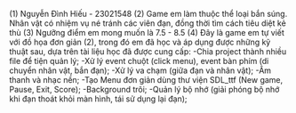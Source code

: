 (1) Nguyễn Đình Hiếu - 23021548
(2) Game em làm thuộc thể loại bắn súng. Nhân vật có nhiệm vụ né tránh các viên đạn, đồng thời tìm cách tiêu diệt kẻ thù
(3) Ngưỡng điểm em mong muốn là 7.5 - 8.5
(4) Đây là game em tự viết với đồ họa đơn giản (2), trong đó em đã học và áp dụng được những kỹ thuật sau, dựa trên tài liệu học đã được cung cấp:
-Chia project thành nhiều file để tiện quản lý;
-Xử lý event chuột (click menu), event bàn phím (di chuyển nhân vật, bắn đạn);
-Xử lý va chạm (giữa đạn và nhân vật);
-Âm thanh và nhạc nền;
-Tạo Menu đơn giản dùng thư viện SDL_ttf (New game, Pause, Exit, Score);
-Background trôi;
-Quản lý bộ nhớ (giải phóng bộ nhớ khi đạn thoát khỏi màn hình, tái sử dụng lại đạn);
